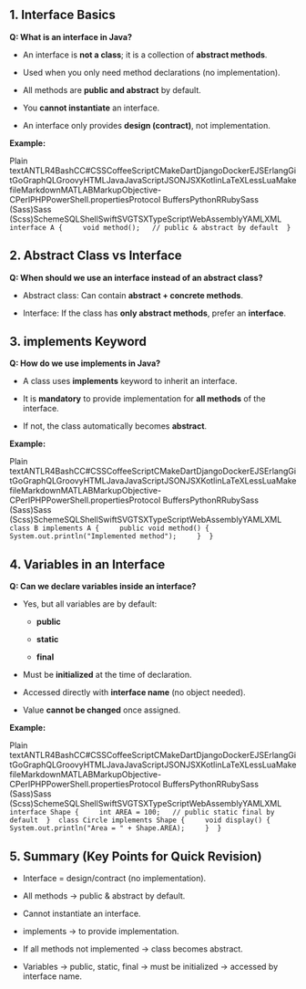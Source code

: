 1\. Interface Basics
--------------------

**Q: What is an interface in Java?**

*   An interface is **not a class**; it is a collection of **abstract methods**.
    
*   Used when you only need method declarations (no implementation).
    
*   All methods are **public and abstract** by default.
    
*   You **cannot instantiate** an interface.
    
*   An interface only provides **design (contract)**, not implementation.
    

**Example:**

Plain textANTLR4BashCC#CSSCoffeeScriptCMakeDartDjangoDockerEJSErlangGitGoGraphQLGroovyHTMLJavaJavaScriptJSONJSXKotlinLaTeXLessLuaMakefileMarkdownMATLABMarkupObjective-CPerlPHPPowerShell.propertiesProtocol BuffersPythonRRubySass (Sass)Sass (Scss)SchemeSQLShellSwiftSVGTSXTypeScriptWebAssemblyYAMLXML`   interface A {     void method();   // public & abstract by default  }   `

2\. Abstract Class vs Interface
-------------------------------

**Q: When should we use an interface instead of an abstract class?**

*   Abstract class: Can contain **abstract + concrete methods**.
    
*   Interface: If the class has **only abstract methods**, prefer an **interface**.
    

3\. implements Keyword
----------------------

**Q: How do we use implements in Java?**

*   A class uses **implements** keyword to inherit an interface.
    
*   It is **mandatory** to provide implementation for **all methods** of the interface.
    
*   If not, the class automatically becomes **abstract**.
    

**Example:**

Plain textANTLR4BashCC#CSSCoffeeScriptCMakeDartDjangoDockerEJSErlangGitGoGraphQLGroovyHTMLJavaJavaScriptJSONJSXKotlinLaTeXLessLuaMakefileMarkdownMATLABMarkupObjective-CPerlPHPPowerShell.propertiesProtocol BuffersPythonRRubySass (Sass)Sass (Scss)SchemeSQLShellSwiftSVGTSXTypeScriptWebAssemblyYAMLXML`   class B implements A {     public void method() {         System.out.println("Implemented method");     }  }   `

4\. Variables in an Interface
-----------------------------

**Q: Can we declare variables inside an interface?**

*   Yes, but all variables are by default:
    
    *   **public**
        
    *   **static**
        
    *   **final**
        
*   Must be **initialized** at the time of declaration.
    
*   Accessed directly with **interface name** (no object needed).
    
*   Value **cannot be changed** once assigned.
    

**Example:**

Plain textANTLR4BashCC#CSSCoffeeScriptCMakeDartDjangoDockerEJSErlangGitGoGraphQLGroovyHTMLJavaJavaScriptJSONJSXKotlinLaTeXLessLuaMakefileMarkdownMATLABMarkupObjective-CPerlPHPPowerShell.propertiesProtocol BuffersPythonRRubySass (Sass)Sass (Scss)SchemeSQLShellSwiftSVGTSXTypeScriptWebAssemblyYAMLXML`   interface Shape {     int AREA = 100;   // public static final by default  }  class Circle implements Shape {     void display() {         System.out.println("Area = " + Shape.AREA);     }  }   `

5\. Summary (Key Points for Quick Revision)
-------------------------------------------

*   Interface = design/contract (no implementation).
    
*   All methods → public & abstract by default.
    
*   Cannot instantiate an interface.
    
*   implements → to provide implementation.
    
*   If all methods not implemented → class becomes abstract.
    
*   Variables → public, static, final → must be initialized → accessed by interface name.